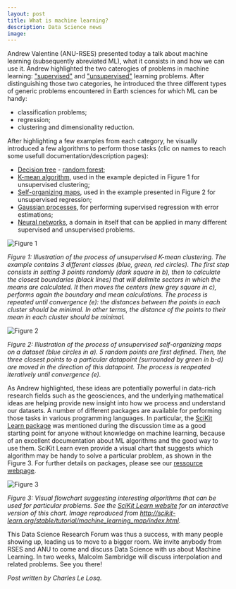 ```yaml
---
layout: post
title: What is machine learning?
description: Data Science news
image:
---
```


Andrew Valentine (ANU-RSES) presented today a talk about machine learning (subsequently abreviated ML), what it consists in and how we can use it. Andrew highlighted the two caterogies of problems in machine learning: ["supervised"](https://en.wikipedia.org/wiki/Supervised_learning) and ["unsupervised"](https://en.wikipedia.org/wiki/Unsupervised_learning) learning problems. After distinguishing those two categories, he introduced the three different types of generic problems encountered in Earth sciences for which ML can be handy: 

- classification problems;
- regression;
- clustering and dimensionality reduction.

After highlighting a few examples from each category, he visually introduced a few algorithms to perform those tasks (clic on names to reach some usefull documentation/description pages):

- [Decision tree](http://scikit-learn.org/stable/modules/tree.html) - [random forest](http://scikit-learn.org/stable/modules/ensemble.html#forests-of-randomized-trees);
- [K-mean algorithm](http://scikit-learn.org/stable/auto_examples/cluster/plot_cluster_iris.html), used in the example depicted in Figure 1 for unsupervised clustering;
- [Self-organizing maps](https://en.wikipedia.org/wiki/Self-organizing_map), used in the example presented in Figure 2 for unsupervised regression;
- [Gaussian processes](http://scikit-learn.org/stable/modules/gaussian_process.html), for performing supervised regression with error estimations;
- [Neural networks](http://neuralnetworksanddeeplearning.com/), a domain in itself that can be applied in many different supervised and unsupervised problems.

![Figure 1](https://rses-datascience.github.io/rses-datascience.github.io/assets/images/cluster.png) <!-- .element height="75%" width="75%" -->

*Figure 1: Illustration of the process of unsupervised K-mean clustering. The example contains 3 different classes (blue, green, red circles). The first step consists in setting 3 points randomly (dark square in b), then to calculate the closest boundaries (black lines) that will delimite sectors in which the means are calculated. It then moves the centers (new grey square in c), performs again the boundary and mean calculations. The process is repeated until convergence (e): the distances between the points in each cluster should be minimal. In other terms, the distance of the points to their mean in each cluster should be minimal.*

![Figure 2](https://rses-datascience.github.io/rses-datascience.github.io/assets/images/som.png) <!-- .element height="75%" width="75%" -->

*Figure 2: Illustration of the process of unsupervised self-organizing maps on a dataset (blue circles in a). 5 random points are first defined. Then, the three closest points to a particular datapoint (surrounded by green in b-d) are moved in the direction of this datapoint. The process is reapeated iteratively until convergence (e).*

As Andrew highlighted, these ideas are potentially powerful in data-rich research fields such as the geosciences, and the underlying mathematical ideas are helping provide new insight into how we process and understand our datasets. A number of different packages are available for performing those tasks in various programming languages. In particular, the [SciKit Learn package](http://scikit-learn.org/stable/index.html) was mentioned during the discussion time as a good starting point for anyone without knowledge on machine learning, because of an excellent documentation about ML algorithms and the good way to use them. SciKit Learn even provide a visual chart that suggests which algorithm may be handy to solve a particular problem, as shown in the Figure 3. For further details on packages, please see our [ressource webpage](https://rses-datascience.github.io/rses-datascience.github.io/resources.html).

![Figure 3](https://rses-datascience.github.io/rses-datascience.github.io/assets/images/ml_map_skl.png) <!-- .element height="75%" width="75%" -->

*Figure 3: Visual flowchart suggesting interesting algorithms that can be used for particular problems. See the [SciKit Learn website](http://scikit-learn.org/stable/tutorial/machine_learning_map/index.html) for an interactive version of this chart. Image reproduced from http://scikit-learn.org/stable/tutorial/machine_learning_map/index.html.*

This Data Science Research Forum was thus a success, with many people showing up, leading us to move to a bigger room. We invite anybody from RSES and ANU to come and discuss Data Science with us about Machine Learning. In two weeks, Malcolm Sambridge will discuss interpolation and related problems. See you there!

*Post written by Charles Le Losq.*